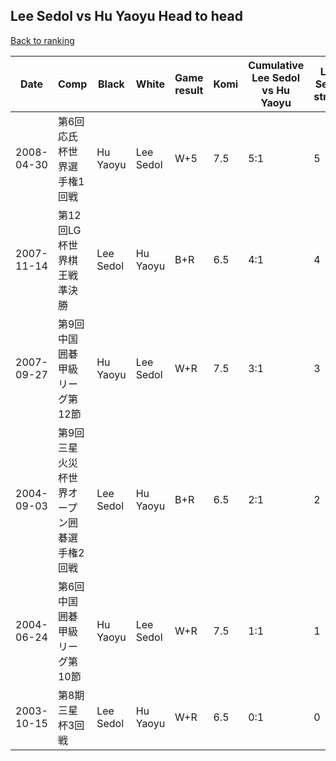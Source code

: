 ## Lee Sedol vs Hu Yaoyu Head to head

[Back to ranking](../../index.md)




| **Date** | **Comp** | **Black** | **White** | **Game result** | **Komi** | **Cumulative Lee Sedol vs Hu Yaoyu** | **Lee Sedol streak** | **Hu Yaoyu streak** | 
| --- | --- | --- | --- | --- | --- | --- | --- | --- |
| 2008-04-30 | 第6回応氏杯世界選手権1回戦 | Hu Yaoyu | Lee Sedol | W+5 | 7.5 | 5:1 | 5 | 0 | 
| 2007-11-14 | 第12回LG杯世界棋王戦準決勝 | Lee Sedol | Hu Yaoyu | B+R | 6.5 | 4:1 | 4 | 0 | 
| 2007-09-27 | 第9回中国囲碁甲級リーグ第12節 | Hu Yaoyu | Lee Sedol | W+R | 7.5 | 3:1 | 3 | 0 | 
| 2004-09-03 | 第9回三星火災杯世界オープン囲碁選手権2回戦 | Lee Sedol | Hu Yaoyu | B+R | 6.5 | 2:1 | 2 | 0 | 
| 2004-06-24 | 第6回中国囲碁甲級リーグ第10節 | Hu Yaoyu | Lee Sedol | W+R | 7.5 | 1:1 | 1 | 0 | 
| 2003-10-15 | 第8期三星杯3回戦 | Lee Sedol | Hu Yaoyu | W+R | 6.5 | 0:1 | 0 | 1 |




